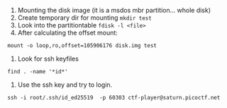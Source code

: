  1. Mounting the disk image (it is a msdos mbr partition... whole disk)
 1. Create temporary dir for mounting `mkdir test`
 1. Look into the partitiontable `fdisk -l <file>`
 1. After calculating the offset mount:

`mount -o loop,ro,offset=105906176 disk.img test`

 1. Look for ssh keyfiles

`find . -name '*id*'`

 1. Use the ssh key and try to login.

```shell
ssh -i root/.ssh/id_ed25519  -p 60303 ctf-player@saturn.picoctf.net
```

